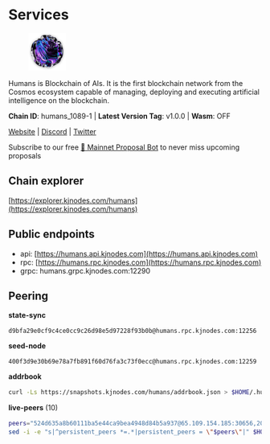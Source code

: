 # Services

<figure><img src="https://raw.githubusercontent.com/kj89/cosmos-images/main/logos/humans.png" alt=""><figcaption></figcaption></figure>

Humans is Blockchain of AIs. It is the first blockchain network  from the Cosmos ecosystem capable of managing, deploying and  executing artificial intelligence on the blockchain.

**Chain ID**: humans_1089-1 | **Latest Version Tag**: v1.0.0 | **Wasm**: OFF

[Website](https://humans.ai) | [Discord](https://discord.gg/humansdotai) | [Twitter](https://twitter.com/humansdotai)



Subscribe to our free [🤖 Mainnet Proposal Bot](https://t.me/kjnodes_proposal_bot) to never miss upcoming proposals


## Chain explorer
[https://explorer.kjnodes.com/humans](https://explorer.kjnodes.com/humans)

## Public endpoints

* api: [https://humans.api.kjnodes.com](https://humans.api.kjnodes.com)
* rpc: [https://humans.rpc.kjnodes.com](https://humans.rpc.kjnodes.com)
* grpc: humans.grpc.kjnodes.com:12290

## Peering

**state-sync**

```text
d9bfa29e0cf9c4ce0cc9c26d98e5d97228f93b0b@humans.rpc.kjnodes.com:12256
```

**seed-node**

```text
400f3d9e30b69e78a7fb891f60d76fa3c73f0ecc@humans.rpc.kjnodes.com:12259
```

**addrbook**
```bash
curl -Ls https://snapshots.kjnodes.com/humans/addrbook.json > $HOME/.humansd/config/addrbook.json
```

**live-peers** (10)
```bash
peers="524d635a8b60111ba5e44ca9bea4948d84b5a937@65.109.154.185:30656,20f95f8b8dd32b94b593dc3e8fcf0b0aeb74b85d@94.237.93.65:26656,d70c9343af28023a78aceb653e885666c12fec3b@138.201.121.185:26687,00d69cc662fc7135064769666b5d1a0df2b2bf31@3.77.65.248:26656,974912ea6ac97594b51875985684533c21d879c2@185.252.232.85:26656,d1a561f25837a6bbc930b0f40356c09a60de09fa@141.94.193.28:55686,025cdc1186815f3f28567b30a1667130f0f6c863@212.47.234.245:26656,250d5926777e735519813157e444f84212fc8290@5.161.216.102:26656,abd78601b249e56a0d88d8ea361bae8e36cbf804@103.180.28.92:26656,d9bfa29e0cf9c4ce0cc9c26d98e5d97228f93b0b@65.109.88.38:12256"
sed -i -e "s|^persistent_peers *=.*|persistent_peers = \"$peers\"|" $HOME/.humansd/config/config.toml
```
